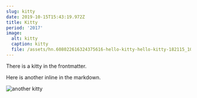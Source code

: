 ```yaml
---
slug: kitty
date: 2019-10-15T15:43:19.972Z
title: Kitty
period: '2017'
image:
  alt: kitty
  caption: kitty
  file: /assets/hn.608022616324375616-hello-kitty-hello-kitty-182115_1024_800.jpg
---
```

There is a kitty in the frontmatter.



Here is another inline in the markdown.

![another kitty](/assets/hn.608001072777199715-hello-kitty-kittyrulez-wallpaper_018.gif "another kitty")
